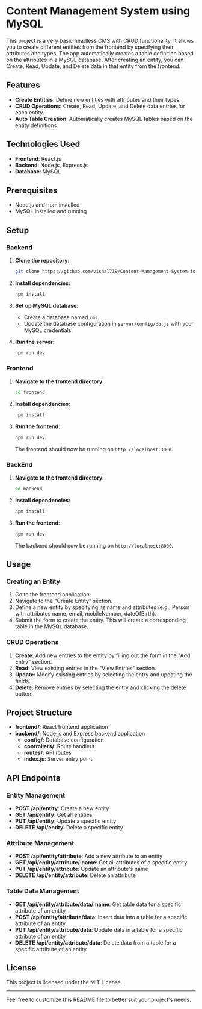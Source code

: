 
# Content Management System using MySQL

This project is a very basic headless CMS with CRUD functionality. It allows you to create different entities from the frontend by specifying their attributes and types. The app automatically creates a table definition based on the attributes in a MySQL database. After creating an entity, you can Create, Read, Update, and Delete data in that entity from the frontend.

## Features

- **Create Entities**: Define new entities with attributes and their types.
- **CRUD Operations**: Create, Read, Update, and Delete data entries for each entity.
- **Auto Table Creation**: Automatically creates MySQL tables based on the entity definitions.

## Technologies Used

- **Frontend**: React.js
- **Backend**: Node.js, Express.js
- **Database**: MySQL

## Prerequisites

- Node.js and npm installed
- MySQL installed and running

## Setup

### Backend

1. **Clone the repository**:
   ```sh
   git clone https://github.com/vishal739/Content-Management-System-for-mySQL.git
   ```

2. **Install dependencies**:
   ```sh
   npm install
   ```

3. **Set up MySQL database**:
   - Create a database named `cms`.
   - Update the database configuration in `server/config/db.js` with your MySQL credentials.

4. **Run the server**:
   ```sh
   npm run dev
   ```

### Frontend

1. **Navigate to the frontend directory**:
   ```sh
   cd frontend
   ```

2. **Install dependencies**:
   ```sh
   npm install
   ```

3. **Run the frontend**:
   ```sh
   npm run dev
   ```

   The frontend should now be running on `http://localhost:3000`.

### BackEnd

1. **Navigate to the frontend directory**:
   ```sh
   cd backend
   ```

2. **Install dependencies**:
   ```sh
   npm install
   ```

3. **Run the frontend**:
   ```sh
   npm run dev
   ```

   The backend should now be running on `http://localhost:8000`.

## Usage

### Creating an Entity

1. Go to the frontend application.
2. Navigate to the "Create Entity" section.
3. Define a new entity by specifying its name and attributes (e.g., Person with attributes name<string>, email<string>, mobileNumber<number>, dateOfBirth<Date>).
4. Submit the form to create the entity. This will create a corresponding table in the MySQL database.

### CRUD Operations

1. **Create**: Add new entries to the entity by filling out the form in the "Add Entry" section.
2. **Read**: View existing entries in the "View Entries" section.
3. **Update**: Modify existing entries by selecting the entry and updating the fields.
4. **Delete**: Remove entries by selecting the entry and clicking the delete button.

## Project Structure

- **frontend/**: React frontend application
- **backend/**: Node.js and Express backend application
  - **config/**: Database configuration
  - **controllers/**: Route handlers
  - **routes/**: API routes
  - **index.js**: Server entry point

## API Endpoints

### Entity Management

- **POST /api/entity**: Create a new entity
- **GET /api/entity**: Get all entities
- **PUT /api/entity**: Update a specific entity
- **DELETE /api/entity**: Delete a specific entity

### Attribute Management

- **POST /api/entity/attribute**: Add a new attribute to an entity
- **GET /api/entity/attribute/:name**: Get all attributes of a specific entity
- **PUT /api/entity/attribute**: Update an attribute's name
- **DELETE /api/entity/attribute**: Delete an attribute

### Table Data Management

- **GET /api/entity/attribute/data/:name**: Get table data for a specific attribute of an entity
- **POST /api/entity/attribute/data**: Insert data into a table for a specific attribute of an entity
- **PUT /api/entity/attribute/data**: Update data in a table for a specific attribute of an entity
- **DELETE /api/entity/attribute/data**: Delete data from a table for a specific attribute of an entity


 

## License

This project is licensed under the MIT License.

---

Feel free to customize this README file to better suit your project's needs.
